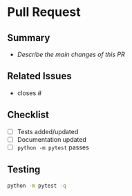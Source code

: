 # Pull Request

<!-- Write a concise title above -->

## Summary
- _Describe the main changes of this PR_

## Related Issues
- closes #

## Checklist
- [ ] Tests added/updated
- [ ] Documentation updated
- [ ] `python -m pytest` passes

## Testing
```bash
python -m pytest -q
```
